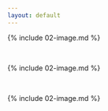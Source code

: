 ```yaml
---
layout: default
---
```


{% include 02-image.md %}

<br>

{% include 02-image.md %}

<br>

{% include 02-image.md %}

